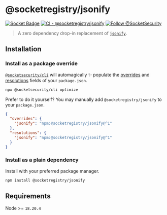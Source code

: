 # @socketregistry/jsonify

[![Socket Badge](https://socket.dev/api/badge/npm/package/@socketregistry/jsonify)](https://socket.dev/npm/package/@socketregistry/jsonify)
[![CI - @socketregistry/jsonify](https://github.com/SocketDev/socket-registry-js/actions/workflows/test.yml/badge.svg)](https://github.com/SocketDev/socket-registry-js/actions/workflows/test.yml)
[![Follow @SocketSecurity](https://img.shields.io/twitter/follow/SocketSecurity?style=social)](https://twitter.com/SocketSecurity)

> A zero dependency drop-in replacement of
> [`jsonify`](https://www.npmjs.com/package/jsonify).

## Installation

### Install as a package override

[`@socketsecurity/cli`](https://www.npmjs.com/package/@socketsecurity/cli) will
automagically :sparkles: populate the
[overrides](https://docs.npmjs.com/cli/v9/configuring-npm/package-json#overrides)
and [resolutions](https://yarnpkg.com/configuration/manifest#resolutions) fields
of your `package.json`.

```sh
npx @socketsecurity/cli optimize
```

Prefer to do it yourself? You may manually add `@socketregistry/jsonify` to your
`package.json`.

```json
{
  "overrides": {
    "jsonify": "npm:@socketregistry/jsonify@^1"
  },
  "resolutions": {
    "jsonify": "npm:@socketregistry/jsonify@^1"
  }
}
```

### Install as a plain dependency

Install with your preferred package manager.

```sh
npm install @socketregistry/jsonify
```

## Requirements

Node >= `18.20.4`
